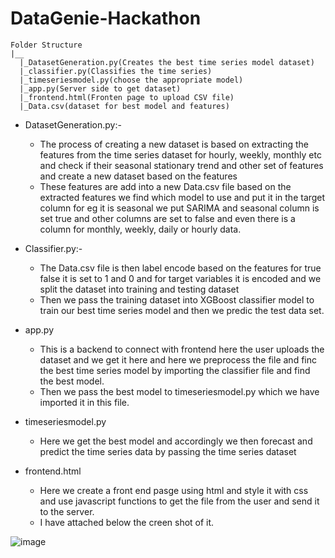 # DataGenie-Hackathon

```
Folder Structure
|__
  |_DatasetGeneration.py(Creates the best time series model dataset)
  |_classifier.py(Classifies the time series)
  |_timeseriesmodel.py(choose the appropriate model)
  |_app.py(Server side to get dataset)
  |_frontend.html(Fronten page to upload CSV file)
  |_Data.csv(dataset for best model and features)
 ```

* DatasetGeneration.py:-

     - The process of creating a new dataset is based on extracting the features from the time series dataset for hourly, weekly, monthly etc and check if their seasonal stationary trend and other set of features and create a new dataset based on the features
     - These features are add into a new Data.csv file based on the extracted features we find which model to use and put it in the target column for eg it is seasonal we put SARIMA and seasonal column is set true and other columns are set to false and even there is a column for monthly, weekly, daily or hourly data.
* Classifier.py:-

    - The Data.csv file is then label encode based on the features for true false it is set to 1 and 0 and for target variables it is encoded and we split the dataset into training and testing dataset
    - Then we pass the training dataset into XGBoost classifier model to train our best time series model and then we predic the test data set.
* app.py

    - This is a backend to connect with frontend here the user uploads the dataset and we get it here and here we preprocess the file and finc the best time series model by importing the classifier file and find the best model.
    - Then we pass the best model to timeseriesmodel.py which we have imported it in this file.
* timeseriesmodel.py

   - Here we get the best model and accordingly we then forecast and predict the time series data by passing the time series dataset
* frontend.html

   - Here we create a front end pasge using html and style it with css and use javascript functions to get the file from the user and send it to the server.
   - I have attached below the creen shot of it.
 
 
![image](https://user-images.githubusercontent.com/81963819/224550095-e9595c27-5f4e-485b-b3e7-c30f4752648e.png)


 
